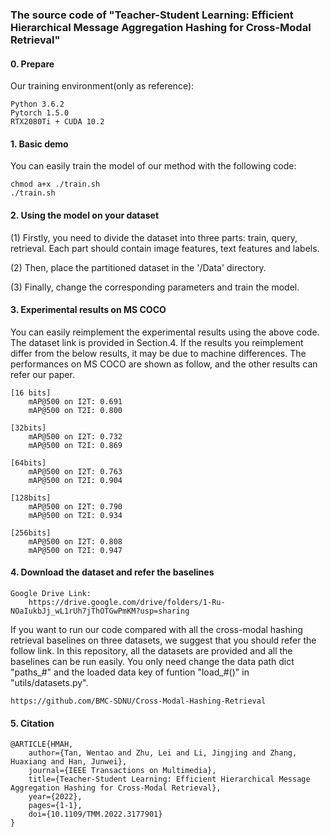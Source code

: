 ### The source code of "Teacher-Student Learning: Efficient Hierarchical Message Aggregation Hashing for Cross-Modal Retrieval"

#### 0. Prepare

Our training environment(only as reference):
    
    Python 3.6.2
    Pytorch 1.5.0
    RTX2080Ti + CUDA 10.2

#### 1. Basic demo

You can easily train the model of our method with the following code:

    chmod a+x ./train.sh
    ./train.sh

#### 2. Using the model on your dataset

(1) Firstly, you need to divide the dataset into three parts: train, query, retrieval. Each part should contain image features, text features and labels.

(2) Then, place the partitioned dataset in the '/Data' directory.

(3) Finally, change the corresponding parameters and train the model.

#### 3. Experimental results on MS COCO

You can easily reimplement the experimental results using the above code. The dataset link is provided in Section.4. If the results you reimplement differ from the below results, it may be due to machine differences. The performances on MS COCO are shown as follow, and the other results can refer our paper.
    
    [16 bits]
        mAP@500 on I2T: 0.691
        mAP@500 on T2I: 0.800
    
    [32bits]
        mAP@500 on I2T: 0.732
        mAP@500 on T2I: 0.869
    
    [64bits]
        mAP@500 on I2T: 0.763
        mAP@500 on T2I: 0.904
    
    [128bits]
        mAP@500 on I2T: 0.790
        mAP@500 on T2I: 0.934
    
    [256bits]
        mAP@500 on I2T: 0.808
        mAP@500 on T2I: 0.947
    
#### 4. Download the dataset and refer the baselines
        
    Google Drive Link:
        https://drive.google.com/drive/folders/1-Ru-NOaIukbJj_wL1rUh7jThOTGwPmKM?usp=sharing
        

If you want to run our code compared with all the cross-modal hashing retrieval baselines on three datasets, we suggest that you should refer the follow link. In this repository, all the datasets are provided and all the baselines can be run easily. You only need change the data path dict "paths_#" and the loaded data key of funtion "load_#()" in "utils/datasets.py".

    https://github.com/BMC-SDNU/Cross-Modal-Hashing-Retrieval
  
  

#### 5. Citation      

    @ARTICLE{HMAH,  
        author={Tan, Wentao and Zhu, Lei and Li, Jingjing and Zhang, Huaxiang and Han, Junwei},  
        journal={IEEE Transactions on Multimedia},   
        title={Teacher-Student Learning: Efficient Hierarchical Message Aggregation Hashing for Cross-Modal Retrieval},   
        year={2022},  
        pages={1-1},  
        doi={10.1109/TMM.2022.3177901}
    }
